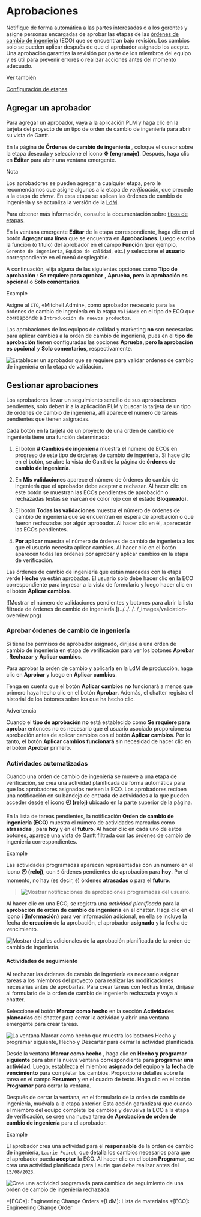# Aprobaciones

Notifique de forma automática a las partes interesadas o a los gerentes y
asigne personas encargadas de aprobar las etapas de las [órdenes de cambio de
ingeniería](../manage_changes/engineering_change_orders#plm-eco) (ECO)
que se encuentran bajo revisión. Los cambios solo se pueden aplicar después de
que el aprobador asignado los acepte. Una aprobación garantiza la revisión por
parte de los miembros del equipo y es útil para prevenir errores o realizar
acciones antes del momento adecuado.

<div class="alert alert-secondary">
<p class="alert-title">
Ver también</p><p><a href="../manage_changes/eco_type#plm-eco-stage-config"><span class="std std-ref">Configuración de etapas</span></a></p>
</div>

## Agregar un aprobador

Para agregar un aprobador, vaya a la aplicación PLM y haga clic en la tarjeta
del proyecto de un tipo de orden de cambio de ingeniería para abrir su vista
de Gantt.

En la página de **Órdenes de cambio de ingeniería** , coloque el cursor sobre
la etapa deseada y seleccione el icono **⚙️ (engranaje)**. Después, haga clic
en **Editar** para abrir una ventana emergente.

<div class="alert alert-primary">
<p class="alert-title">
Nota</p><p>Los aprobadores se pueden agregar a cualquier etapa, pero le recomendamos que asigne algunos a la etapa de <em>verificación</em>, que precede a la etapa de <em>cierre</em>. En esta etapa se aplican las órdenes de cambio de ingeniería y se actualiza la versión de la <abbr title="Lista de materiales">LdM</abbr>.</p>
<p>Para obtener más información, consulte la documentación sobre <a href="../manage_changes/eco_type#plm-eco-stage-config"><span class="std std-ref">tipos de etapas</span></a>.</p>
</div>

En la ventana emergente **Editar** de la etapa correspondiente, haga clic en
el botón **Agregar una línea** que se encuentra en **Aprobaciones**. Luego
escriba la función (o título) del aprobador en el campo **Función** (por
ejemplo, `Gerente de ingeniería`, `Equipo de calidad`, etc.) y seleccione el
**usuario** correspondiente en el menú desplegable.

A continuación, elija alguna de las siguientes opciones como **Tipo de
aprobación** : **Se requiere para aprobar** , **Aprueba, pero la aprobación es
opcional** o **Solo comentarios**.

<div class="alert alert-success">
<p class="alert-title">
Example</p><p>Asigne al <code>CTO</code>, «Mitchell Admin», como aprobador necesario para las órdenes de cambio de ingeniería en la etapa <code>Validado</code> en el tipo de ECO que corresponde a <code>Introducción de nuevos productos</code>.</p>
<p>Las aprobaciones de los equipos de calidad y marketing <b>no</b> son necesarias para aplicar cambios a la orden de cambio de ingeniería, pues en el <b>tipo de aprobación</b> tienen configuradas las opciones <b>Aprueba, pero la aprobación es opcional</b> y <b>Solo comentarios</b>, respectivamente.</p>
<img alt="Establecer un aprobador que se requiere para validar ordenes de cambio de ingeniería en la etapa de validación." class="align-center" src="../../../../_images/approvers.png"/>
</div>

## Gestionar aprobaciones

Los aprobadores llevar un seguimiento sencillo de sus aprobaciones pendientes,
solo deben ir a la aplicación PLM y buscar la tarjeta de un tipo de órdenes de
cambio de ingeniería, allí aparece el número de tareas pendientes que tienen
asignadas.

Cada botón en la tarjeta de un proyecto de una orden de cambio de ingeniería
tiene una función determinada:

  1. El botón **# Cambios de ingeniería** muestra el número de ECOs en progreso de este tipo de órdenes de cambio de ingeniería. Si hace clic en el botón, se abre la vista de Gantt de la página de **órdenes de cambio de ingeniería**.

  2. En **Mis validaciones** aparece el número de órdenes de cambio de ingeniería que el aprobador debe aceptar o rechazar. Al hacer clic en este botón se muestran las ECOs pendientes de aprobación o rechazadas (estas se marcan de color rojo con el estado **Bloqueado**).

  3. El botón **Todas las validaciones** muestra el número de órdenes de cambio de ingeniería que se encuentran en espera de aprobación o que fueron rechazadas por algún aprobador. Al hacer clic en él, aparecerán las ECOs pendientes.

  4. **Por aplicar** muestra el número de órdenes de cambio de ingeniería a los que el usuario necesita aplicar cambios. Al hacer clic en el botón aparecen todas las órdenes por aprobar y aplicar cambios en la etapa de verificación.

Las órdenes de cambio de ingeniería que están marcadas con la etapa verde
**Hecho** ya están aprobadas. El usuario solo debe hacer clic en la ECO
correspondiente para ingresar a la vista de formulario y luego hacer clic en
el botón **Aplicar cambios**.

![Mostrar el número de validaciones pendientes y botones para abrir la lista
filtrada de órdenes de cambio de ingeniería.](../../../../_images/validation-
overview.png)

### Aprobar órdenes de cambio de ingeniería

Si tiene los permisos de aprobador asignado, diríjase a una orden de cambio de
ingeniería en etapa de verificación para ver los botones **Aprobar** ,
**Rechazar** y **Aplicar cambios**.

Para aprobar la orden de cambio y aplicarla en la LdM de producción, haga clic
en **Aprobar** y luego en **Aplicar cambios**.

Tenga en cuenta que el botón **Aplicar cambios** **no** funcionará a menos que
primero haya hecho clic en el botón **Aprobar**. Además, el chatter registra
el historial de los botones sobre los que ha hecho clic.

<div class="alert alert-warning">
<p class="alert-title">
Advertencia</p><p>Cuando el <b>tipo de aprobación</b> <b>no</b> está establecido como <b>Se requiere para aprobar</b> entonces no es necesario que el usuario asociado proporcione su aprobación antes de aplicar cambios con el botón <b>Aplicar cambios</b>. Por lo tanto, el botón <b>Aplicar cambios</b> <b>funcionará</b> sin necesidad de hacer clic en el botón <b>Aprobar</b> primero.</p>
</div>

### Actividades automatizadas

Cuando una orden de cambio de ingeniería se mueve a una etapa de verificación,
se crea una actividad planificada de forma automática para que los aprobadores
asignados revisen la ECO. Los aprobadores reciben una notificación en su
bandeja de entrada de actividades a la que pueden acceder desde el icono **🕘
(reloj)** ubicado en la parte superior de la página.

En la lista de tareas pendientes, la notificación **Orden de cambio de
ingeniería (ECO)** muestra el número de actividades marcadas como
**atrasadas** , para **hoy** y en el **futuro**. Al hacer clic en cada uno de
estos botones, aparece una vista de Gantt filtrada con las órdenes de cambio
de ingeniería correspondientes.

<div class="alert alert-success">
<p class="alert-title">
Example</p><p>Las actividades programadas aparecen representadas con un número en el icono <b>🕘 (reloj)</b>, con <code>5</code> órdenes pendientes de aprobación para <b>hoy</b>. Por el momento, no hay (es decir, <code>0</code>) órdenes <b>atrasadas</b> o para el <b>futuro</b>.</p>
<blockquote>
<div><img alt="Mostrar notificaciones de aprobaciones programadas del usuario." class="align-center" src="../../../../_images/todo-list.png"/>
</div></blockquote>
</div>

Al hacer clic en una ECO, se registra una _actividad planificada_ para la
**aprobación de orden de cambio de ingeniería** en el chatter. Haga clic en el
icono **i (Información)** para ver información adicional, en ella se incluye
la fecha de **creación** de la aprobación, el aprobador **asignado** y la
fecha de vencimiento.

![Mostrar detalles adicionales de la aprobación planificada de la orden de
cambio de ingeniería.](../../../../_images/planned-activity.png)

#### Actividades de seguimiento

Al rechazar las órdenes de cambio de ingeniería es necesario asignar tareas a
los miembros del proyecto para realizar las modificaciones necesarias antes de
aprobarlas. Para crear tareas con fechas límite, diríjase al formulario de la
orden de cambio de ingeniería rechazada y vaya al chatter.

Seleccione el botón **Marcar como hecho** en la sección **Actividades
planeadas** del chatter para cerrar la actividad y abrir una ventana emergente
para crear tareas.

![La ventana *Marcar como hecho* que muestra los botones *Hecho y programar
siguiente*, *Hecho* y *Descartar* para cerrar  la actividad
planificada.](../../../../_images/mark-as-done.png)

Desde la ventana **Marcar como hecho** , haga clic en **Hecho y programar
siguiente** para abrir la nueva ventana correspondiente para **programar una
actividad**. Luego, establezca el miembro **asignado** del equipo y la **fecha
de vencimiento** para completar los cambios. Proporcione detalles sobre la
tarea en el campo **Resumen** y en el cuadro de texto. Haga clic en el botón
**Programar** para cerrar la ventana.

Después de cerrar la ventana, en el formulario de la orden de cambio de
ingeniería, muévala a la etapa anterior. Esta acción garantizará que cuando el
miembro del equipo complete los cambios y devuelva la ECO a la etapa de
verificación, se cree una nueva tarea de **Aprobación de orden de cambio de
ingeniería** para el aprobador.

<div class="alert alert-success">
<p class="alert-title">
Example</p><p>El aprobador crea una actividad para el <b>responsable</b> de la orden de cambio de ingeniería, <code>Laurie Poiret</code>, que detalla los cambios necesarios para que el aprobador pueda <b>aceptar</b> la ECO. Al hacer clic en el botón <b>Programar</b>, se crea una actividad planificada para Laurie que debe realizar antes del <code>15/08/2023</code>.</p>
<img alt="Cree una actividad programada para cambios de seguimiento de una orden de cambio de ingeniería rechazada." class="align-center" src="../../../../_images/schedule-an-activity.png"/>
</div>

  *[ECOs]: Engineering Change Orders
  *[LdM]: Lista de materiales
  *[ECO]: Engineering Change Order

